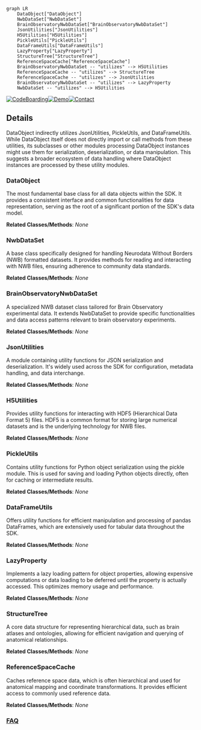 ```mermaid
graph LR
    DataObject["DataObject"]
    NwbDataSet["NwbDataSet"]
    BrainObservatoryNwbDataSet["BrainObservatoryNwbDataSet"]
    JsonUtilities["JsonUtilities"]
    H5Utilities["H5Utilities"]
    PickleUtils["PickleUtils"]
    DataFrameUtils["DataFrameUtils"]
    LazyProperty["LazyProperty"]
    StructureTree["StructureTree"]
    ReferenceSpaceCache["ReferenceSpaceCache"]
    BrainObservatoryNwbDataSet -- "utilizes" --> H5Utilities
    ReferenceSpaceCache -- "utilizes" --> StructureTree
    ReferenceSpaceCache -- "utilizes" --> JsonUtilities
    BrainObservatoryNwbDataSet -- "utilizes" --> LazyProperty
    NwbDataSet -- "utilizes" --> H5Utilities
```

[![CodeBoarding](https://img.shields.io/badge/Generated%20by-CodeBoarding-9cf?style=flat-square)](https://github.com/CodeBoarding/GeneratedOnBoardings)[![Demo](https://img.shields.io/badge/Try%20our-Demo-blue?style=flat-square)](https://www.codeboarding.org/demo)[![Contact](https://img.shields.io/badge/Contact%20us%20-%20contact@codeboarding.org-lightgrey?style=flat-square)](mailto:contact@codeboarding.org)

## Details

DataObject indirectly utilizes JsonUtilities, PickleUtils, and DataFrameUtils. While DataObject itself does not directly import or call methods from these utilities, its subclasses or other modules processing DataObject instances might use them for serialization, deserialization, or data manipulation. This suggests a broader ecosystem of data handling where DataObject instances are processed by these utility modules.

### DataObject
The most fundamental base class for all data objects within the SDK. It provides a consistent interface and common functionalities for data representation, serving as the root of a significant portion of the SDK's data model.


**Related Classes/Methods**: _None_

### NwbDataSet
A base class specifically designed for handling Neurodata Without Borders (NWB) formatted datasets. It provides methods for reading and interacting with NWB files, ensuring adherence to community data standards.


**Related Classes/Methods**: _None_

### BrainObservatoryNwbDataSet
A specialized NWB dataset class tailored for Brain Observatory experimental data. It extends NwbDataSet to provide specific functionalities and data access patterns relevant to brain observatory experiments.


**Related Classes/Methods**: _None_

### JsonUtilities
A module containing utility functions for JSON serialization and deserialization. It's widely used across the SDK for configuration, metadata handling, and data interchange.


**Related Classes/Methods**: _None_

### H5Utilities
Provides utility functions for interacting with HDF5 (Hierarchical Data Format 5) files. HDF5 is a common format for storing large numerical datasets and is the underlying technology for NWB files.


**Related Classes/Methods**: _None_

### PickleUtils
Contains utility functions for Python object serialization using the pickle module. This is used for saving and loading Python objects directly, often for caching or intermediate results.


**Related Classes/Methods**: _None_

### DataFrameUtils
Offers utility functions for efficient manipulation and processing of pandas DataFrames, which are extensively used for tabular data throughout the SDK.


**Related Classes/Methods**: _None_

### LazyProperty
Implements a lazy loading pattern for object properties, allowing expensive computations or data loading to be deferred until the property is actually accessed. This optimizes memory usage and performance.


**Related Classes/Methods**: _None_

### StructureTree
A core data structure for representing hierarchical data, such as brain atlases and ontologies, allowing for efficient navigation and querying of anatomical relationships.


**Related Classes/Methods**: _None_

### ReferenceSpaceCache
Caches reference space data, which is often hierarchical and used for anatomical mapping and coordinate transformations. It provides efficient access to commonly used reference data.


**Related Classes/Methods**: _None_



### [FAQ](https://github.com/CodeBoarding/GeneratedOnBoardings/tree/main?tab=readme-ov-file#faq)